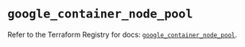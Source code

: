 # `google_container_node_pool`

Refer to the Terraform Registry for docs: [`google_container_node_pool`](https://registry.terraform.io/providers/hashicorp/google/6.18.1/docs/resources/container_node_pool).
